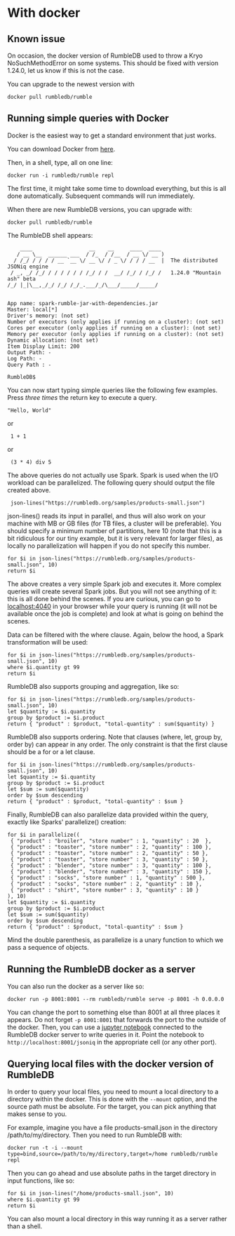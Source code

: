 # With docker

## Known issue

On occasion, the docker version of RumbleDB used to throw a Kryo NoSuchMethodError on some systems. This should be fixed with version 1.24.0, let us know if this is not the case.

You can upgrade to the newest version with

    docker pull rumbledb/rumble

## Running simple queries with Docker

Docker is the easiest way to get a standard environment that just works.

You can download Docker from [here](https://www.docker.com/).

Then, in a shell, type, all on one line:

    docker run -i rumbledb/rumble repl
                 
The first time, it might take some time to download everything, but this is all done automatically. Subsequent commands will run immediately.

When there are new RumbleDB versions, you can upgrade with:

    docker pull rumbledb/rumble

The RumbleDB shell appears:

        ____                  __    __     ____  ____ 
       / __ \__  ______ ___  / /_  / /__  / __ \/ __ )
      / /_/ / / / / __ `__ \/ __ \/ / _ \/ / / / __  |  The distributed JSONiq engine
     / _, _/ /_/ / / / / / / /_/ / /  __/ /_/ / /_/ /   1.24.0 "Mountain ash" beta
    /_/ |_|\__,_/_/ /_/ /_/_.___/_/\___/_____/_____/  

    
    App name: spark-rumble-jar-with-dependencies.jar
    Master: local[*]
    Driver's memory: (not set)
    Number of executors (only applies if running on a cluster): (not set)
    Cores per executor (only applies if running on a cluster): (not set)
    Memory per executor (only applies if running on a cluster): (not set)
    Dynamic allocation: (not set)
    Item Display Limit: 200
    Output Path: -
    Log Path: -
    Query Path : -

    RumbleDB$
    
You can now start typing simple queries like the following few examples. Press *three times* the return key to execute a query.

    "Hello, World"
    
or
 
     1 + 1
     
or
 
     (3 * 4) div 5
     
The above queries do not actually use Spark. Spark is used when the I/O workload can be parallelized. The following query should output the file created above.
     
     json-lines("https://rumbledb.org/samples/products-small.json")
     
json-lines() reads its input in parallel, and thus will also work on your machine with MB or GB files (for TB files, a cluster will be preferable). You should specify a minimum number of partitions, here 10 (note that this is a bit ridiculous for our tiny example, but it is very relevant for larger files), as locally no parallelization will happen if you do not specify this number.

    for $i in json-lines("https://rumbledb.org/samples/products-small.json", 10)
    return $i

The above creates a very simple Spark job and executes it. More complex queries will create several Spark jobs. But you will not see anything of it: this is all done behind the scenes. If you are curious, you can go to [localhost:4040](http://localhost:4040) in your browser while your query is running (it will not be available once the job is complete) and look at what is going on behind the scenes.

Data can be filtered with the where clause. Again, below the hood, a Spark transformation will be used:

    for $i in json-lines("https://rumbledb.org/samples/products-small.json", 10)
    where $i.quantity gt 99
    return $i
    
RumbleDB also supports grouping and aggregation, like so:

    for $i in json-lines("https://rumbledb.org/samples/products-small.json", 10)
    let $quantity := $i.quantity
    group by $product := $i.product
    return { "product" : $product, "total-quantity" : sum($quantity) }
    

RumbleDB also supports ordering. Note that clauses (where, let, group by, order by) can appear in any order.
The only constraint is that the first clause should be a for or a let clause.

    for $i in json-lines("https://rumbledb.org/samples/products-small.json", 10)
    let $quantity := $i.quantity
    group by $product := $i.product
    let $sum := sum($quantity)
    order by $sum descending
    return { "product" : $product, "total-quantity" : $sum }

Finally, RumbleDB can also parallelize data provided within the query, exactly like Sparks' parallelize() creation:

    for $i in parallelize((
     { "product" : "broiler", "store number" : 1, "quantity" : 20  },
     { "product" : "toaster", "store number" : 2, "quantity" : 100 },
     { "product" : "toaster", "store number" : 2, "quantity" : 50 },
     { "product" : "toaster", "store number" : 3, "quantity" : 50 },
     { "product" : "blender", "store number" : 3, "quantity" : 100 },
     { "product" : "blender", "store number" : 3, "quantity" : 150 },
     { "product" : "socks", "store number" : 1, "quantity" : 500 },
     { "product" : "socks", "store number" : 2, "quantity" : 10 },
     { "product" : "shirt", "store number" : 3, "quantity" : 10 }
    ), 10)
    let $quantity := $i.quantity
    group by $product := $i.product
    let $sum := sum($quantity)
    order by $sum descending
    return { "product" : $product, "total-quantity" : $sum }

Mind the double parenthesis, as parallelize is a unary function to which we pass a sequence of objects.

## Running the RumbleDB docker as a server

You can also run the docker as a server like so:

```
docker run -p 8001:8001 --rm rumbledb/rumble serve -p 8001 -h 0.0.0.0
```

You can change the port to something else than 8001 at all three places it appears. Do not forget `-p 8001:8001` that forwards the port to the outside of the docker. Then, you can use a [jupyter notebook](https://github.com/RumbleDB/rumble/blob/master/RumbleSandbox.ipynb) connected to the RumbleDB docker server to write queries in it. Point the notebook to `http://localhost:8001/jsoniq` in the appropriate cell (or any other port).

## Querying local files with the docker version of RumbleDB

In order to query your local files, you need to mount a local directory to a directory within the docker. This is done with the `--mount` option, and the source path must be absolute. For the target, you can pick anything that makes sense to you.

For example, imagine you have a file products-small.json in the directory /path/to/my/directory. Then you need to run RumbleDB with:

    docker run -t -i --mount type=bind,source=/path/to/my/directory,target=/home rumbledb/rumble repl
    
Then you can go ahead and use absolute paths in the target directory in input functions, like so:

    for $i in json-lines("/home/products-small.json", 10)
    where $i.quantity gt 99
    return $i

You can also mount a local directory in this way running it as a server rather than a shell.
